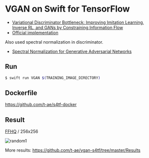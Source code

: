 # VGAN on Swift for TensorFlow

- [Variational Discriminator Bottleneck: Improving Imitation Learning, Inverse RL, and GANs by Constraining Information Flow](https://arxiv.org/abs/1810.00821)
- [Official implementation](https://github.com/akanazawa/vgan)

Also used spectral normalization in discriminator.

- [Spectral Normalization for Generative Adversarial Networks](https://arxiv.org/abs/1802.05957)

## Run

```bash
$ swift run VGAN $(TRAINING_IMAGE_DIRECTORY)
```

## Dockerfile

https://github.com/t-ae/s4tf-docker

## Result

[FFHQ](https://github.com/NVlabs/ffhq-dataset) / 256x256

![random1](https://user-images.githubusercontent.com/12446914/76323901-a7022a00-6328-11ea-80ee-6b040e232a2a.png)

More results: https://github.com/t-ae/vgan-s4tf/tree/master/Results